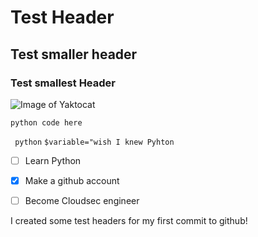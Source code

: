 # Test Header

## Test smaller header

### Test smallest Header







![Image of Yaktocat](https://octodex.github.com/images/yaktocat.png)












```python code here```




``` python```
```$variable="wish I knew Pyhton```





- [ ] Learn Python
- [x] Make a github account
- [ ] Become Cloudsec engineer





I created some test headers for my first commit to github!
